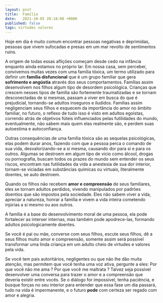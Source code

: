 ```yaml
---
layout: post
title:  Família
date:   2021-10-05 20:18:00 +0000
published: false
tags: virtudes valores
---
```


Hoje em dia é muito comum encontrar pessoas negativas e deprimidas, pessoas que vivem sufocadas e presas em um mar revolto de sentimentos ruins.

A origem de todas essas aflições começam desde cedo na infância enquanto ainda estamos no próprio lar. Em nossa casa, sem perceber, convivemos muitas vezes com uma família tóxica, um termo utilizado para definir um **família disfuncional** que é um grupo familiar que gera **sofrimento e angústia** através dos seus comportamentos. Famílias assim desenvolvem  nos filhos algum tipo de desordem psicológica. Crianças que crescem nesses tipos de família são fortemente traumatizadas e se tornam  desconectadas de si mesmas, passam a viver em busca do que é prejudicial, tornando-se adultos inseguros e iludidos. Famílias assim negligenciam seus filhos e esquecem da importância do amor no âmbito familiar, no futuro, o reflexo de tudo isso é visto em adultos egoístas, correndo atrás de objetivos fúteis influenciados pelas futilidades do mundo, eventualmente, não sabem mais quem elas realmente são, e perdem suas autoestima e autoconfiança.

Outras consequências de uma família tóxica são as sequelas psicológicas, elas podem durar anos, fazendo com que a pessoa perca o comando de sua vida, desvalorizando-se a si mesma, causando dor para si e para os outros. Algumas se destroem em algum tipo de vicio como álcool, drogas ou pornografia, buscam todos os prazes do mundo sem entender os seus riscos, encontram  nas futilidades da vida a anestesia de sua dor interior,  tornam-se viciadas em substâncias químicas ou virtuais, literalmente doentes, se auto destroem.

Quando os filhos não recebem **amor e compreensão** de seus familiares, eles se tornam adultos perdidos, vivendo manipulados por padrões doentios que são impostos pela sociedade. Eles não sabem  viver a vida, apreciar a natureza, honrar a família e vivem a vida inteira cometendo injúrias a si mesmo ou aos outros.
 
A família é a base do desenvolvimento moral de uma pessoa, ela pode fortalecer as interser internas, mas também pode apodrece-las, formando adultos psicologicamente doentes.
 
Se você é pai ou mãe, converse com seus filhos, escute seus filhos, dê a seus filhos muito amor e  compreensão, somente assim será possível transformar uma linda criança em um adulto cheio de virtudes e valores pela vida.
 
Se você tem pais autoritários, negligentes ou que não lhe dão muita atenção, mas permitem que você tenha uma voz ativa, pergunte a eles: Por que você não me ama ? Por que você me maltrata ? Talvez seja possível desenvolver uma conversa para trazer o amor e a compreensão que deveria existir entre vocês. Se o diálogo for impossível, tenha paciência, e busque forças no seu interior para entender que essa fase um dia passará, tudo na vida é impermanente, e o futuro **pode** com certeza ser regado com amor e alegria.

